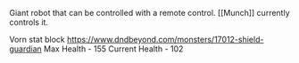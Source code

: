 Giant robot that can be controlled with a remote control. [[Munch]] currently controls it.

Vorn stat block
https://www.dndbeyond.com/monsters/17012-shield-guardian
Max Health - 155
Current Health - 102
